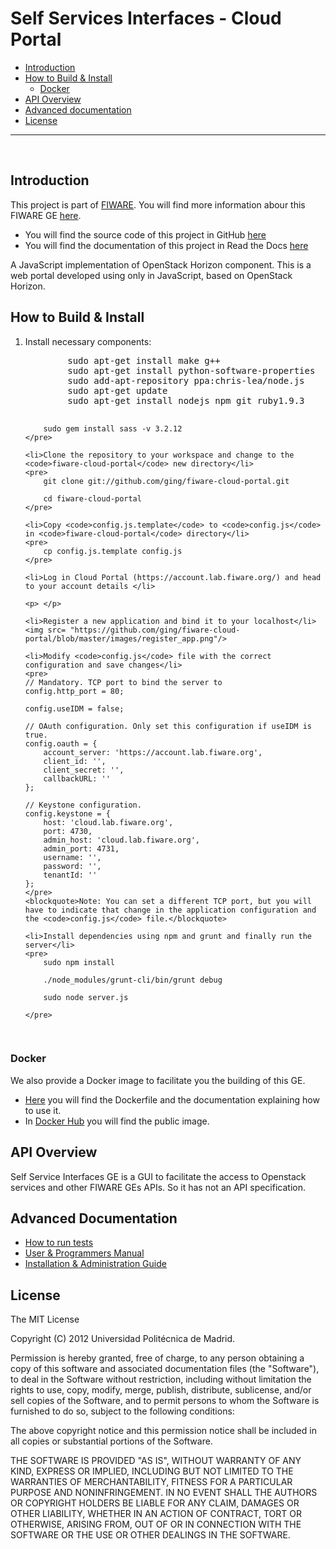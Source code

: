 # Self Services Interfaces - Cloud Portal

+ [Introduction](#def-introduction)
+ [How to Build & Install](#def-build)
    - [Docker](#def-docker)
+ [API Overview](#def-api)
+ [Advanced documentation](#def-advanced)
+ [License](#def-license)

---

<br>

<a name="def-introduction"></a>
## Introduction

This project is part of [FIWARE](http://fiware.org). You will find more information abour this FIWARE GE [here](http://catalogue.fiware.org/enablers/self-service-interfaces-cloud-portal).

- You will find the source code of this project in GitHub [here](https://github.com/ging/fiware-cloud-portal)
- You will find the documentation of this project in Read the Docs [here](http://fiware-cloud-portal.readthedocs.org/)

A JavaScript implementation of OpenStack Horizon component. This is a web portal developed using only in JavaScript, based on OpenStack Horizon.

<a name="def-build"></a>
## How to Build & Install

<ol>
	<li>Install necessary components:</li>
	<pre>
		sudo apt-get install make g++
		sudo apt-get install python-software-properties
		sudo add-apt-repository ppa:chris-lea/node.js
		sudo apt-get update
		sudo apt-get install nodejs npm git ruby1.9.3‏

		sudo gem install sass -v 3.2.12
	</pre>

	<li>Clone the repository to your workspace and change to the <code>fiware-cloud-portal</code> new directory</li>
	<pre>
		git clone git://github.com/ging/fiware-cloud-portal.git

		cd fiware-cloud-portal
	</pre>

	<li>Copy <code>config.js.template</code> to <code>config.js</code> in <code>fiware-cloud-portal</code> directory</li>
	<pre>
		cp config.js.template config.js
	</pre>

	<li>Log in Cloud Portal (https://account.lab.fiware.org/) and head to your account details </li>
	
	<p> </p>
	
	<li>Register a new application and bind it to your localhost</li>
	<img src= "https://github.com/ging/fiware-cloud-portal/blob/master/images/register_app.png"/>

	<li>Modify <code>config.js</code> file with the correct configuration and save changes</li>
	<pre>
	// Mandatory. TCP port to bind the server to
	config.http_port = 80;
	
	config.useIDM = false;

	// OAuth configuration. Only set this configuration if useIDM is true.
	config.oauth = {
		account_server: 'https://account.lab.fiware.org',
	    client_id: '',
	    client_secret: '',
	    callbackURL: ''
	};

	// Keystone configuration.
	config.keystone = {
		host: 'cloud.lab.fiware.org',
		port: 4730,
		admin_host: 'cloud.lab.fiware.org',
		admin_port: 4731, 
		username: '', 
		password: '',
		tenantId: ''
	};
	</pre>
	<blockquote>Note: You can set a different TCP port, but you will have to indicate that change in the application configuration and the <code>config.js</code> file.</blockquote> 

	<li>Install dependencies using npm and grunt and finally run the server</li>
	<pre>
		sudo npm install

		./node_modules/grunt-cli/bin/grunt debug

		sudo node server.js

	</pre>
	
</ol>

<a name="def-docker"></a>
### Docker

We also provide a Docker image to facilitate you the building of this GE.

- [Here](https://github.com/ging/fiware-cloud-portal/tree/master/extras/docker) you will find the Dockerfile and the documentation explaining how to use it.
- In [Docker Hub](https://hub.docker.com/r/ging/fiware-cloud-portal/) you will find the public image.

<a name="def-api"></a>
## API Overview

Self Service Interfaces GE is a GUI to facilitate the access to Openstack services and other FIWARE GEs APIs. So it has not an API specification.

<a name="def-advanced"></a>
## Advanced Documentation

- [How to run tests](http://fiware-cloud-portal.readthedocs.org/en/latest/admin_guide#end-to-end-testing)
- [User & Programmers Manual](http://fiware-cloud-portal.readthedocs.org/en/latest/user_guide/)
- [Installation & Administration Guide](http://fiware-cloud-portal.readthedocs.org/en/latest/admin_guide/)

<a name="def-license"></a>
## License

The MIT License

Copyright (C) 2012 Universidad Politécnica de Madrid.

Permission is hereby granted, free of charge, to any person obtaining a copy of this software and associated documentation files (the "Software"), to deal in the Software without restriction, including without limitation the rights to use, copy, modify, merge, publish, distribute, sublicense, and/or sell copies of the Software, and to permit persons to whom the Software is furnished to do so, subject to the following conditions:

The above copyright notice and this permission notice shall be included in all copies or substantial portions of the Software.

THE SOFTWARE IS PROVIDED "AS IS", WITHOUT WARRANTY OF ANY KIND, EXPRESS OR IMPLIED, INCLUDING BUT NOT LIMITED TO THE WARRANTIES OF MERCHANTABILITY, FITNESS FOR A PARTICULAR PURPOSE AND NONINFRINGEMENT. IN NO EVENT SHALL THE AUTHORS OR COPYRIGHT HOLDERS BE LIABLE FOR ANY CLAIM, DAMAGES OR OTHER LIABILITY, WHETHER IN AN ACTION OF CONTRACT, TORT OR OTHERWISE, ARISING FROM, OUT OF OR IN CONNECTION WITH THE SOFTWARE OR THE USE OR OTHER DEALINGS IN THE SOFTWARE.